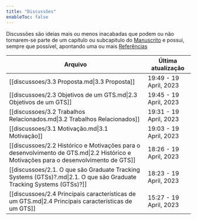 ```yaml
---
title: "Discussões"
enableToc: false
---
```

Discussões são ideias mais ou menos inacabadas que podem ou não tornarem-se parte de um capítulo ou subcapítulo do [Manuscrito](main_pages/manuscrito.md) e possui, sempre que possível, apontando uma ou mais [Referências](main_pages/referencias.md)

 | Arquivo                                                                                                                              | Última atualização      |
| ------------------------------------------------------------------------------------------------------------------------------------ | ----------------------- |
| [[discussoes/3.3 Proposta.md\|3.3 Proposta]]                                                                                         | 19:49  - 19 April, 2023 |
| [[discussoes/2.3 Objetivos de um GTS.md\|2.3 Objetivos de um GTS]]                                                                   | 19:45  - 19 April, 2023 |
| [[discussoes/3.2 Trabalhos Relacionados.md\|3.2 Trabalhos Relacionados]]                                                             | 19:31  - 19 April, 2023 |
| [[discussoes/3.1 Motivação.md\|3.1 Motivação]]                                                                                       | 19:03  - 19 April, 2023 |
| [[discussoes/2.2 Histórico e Motivações para o desenvolvimento de GTS.md\|2.2 Histórico e Motivações para o desenvolvimento de GTS]] | 18:26  - 19 April, 2023 |
| [[discussoes/2.1. O que são Graduate Tracking Systems (GTSs)?.md\|2.1. O que são Graduate Tracking Systems (GTSs)?]]                 | 18:23  - 19 April, 2023 |
| [[discussoes/2.4 Principais características de um GTS.md\|2.4 Principais características de um GTS]]                                 | 15:27  - 19 April, 2023 |






















